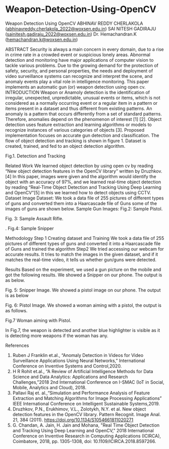 # Weapon-Detection-Using-OpenCV
   Weapon Detection Using OpenCV
ABHINAV REDDY CHERLAKOLA
(abhinavreddy.cherlakola_2022@woxsen.edu.in)
SAI NITESH GADIRAJU
(sainitesh.gadiraju_2022@woxsen.edu.in)
Dr. Hemachandran.K
(hemachandran.k@woxsen.edu.in)


ABSTRACT
Security is always a main concern in every domain, due to a rise in crime rate in a crowded event or suspicious lonely areas. Abnormal detection and monitoring have major applications of computer vision to tackle various problems. Due to the growing demand for the protection of safety, security, and personal properties, the needs and deployment of video surveillance systems can recognize and interpret the scene, and anomaly events play a vital role in intelligence monitoring. This paper implements an automatic gun (or) weapon detection using open cv.
INTRODUCTION 
Weapon or Anamoly detection is the identification of irregular, unexpected, unpredictable, unusual events or items, which is not considered as a normally occurring event or a regular item in a pattern or items present in a dataset and thus different from existing patterns. An anomaly is a pattern that occurs differently from a set of standard patterns. Therefore, anomalies depend on the phenomenon of interest [1] [2]. Object detection uses feature extraction and learning algorithms or models to recognize instances of various categories of objects [3]. Proposed implementation focuses on accurate gun detection and classification. The flow of object detection and tracking is shown in figure 1. Dataset is created, trained, and fed to an object detection algorithm. 

                                                               
                                                         
Fig.1. Detection and Tracking






Related Work 
We learned object detection by using open cv by reading “New object detection features in the OpenCV library” written by Druzhkov.[4] In this paper, images were given and the algorithm would identify the object with an accuracy of 97%, and we learned real-time object detection by reading “Real-Time Object Detection and Tracking Using Deep Learning and OpenCV”[5] in this we learned how to detect objects using CCTV.
Dataset
Image Dataset: We took a data file of 255 pictures of different types of guns and converted them into a Haarcascade file of Guns some of the images of guns are shown below.
Sample Gun Images:
Fig.2: Sample Pistol.                                            
 

Fig. 3: Sample Assault Rifle.



.
Fig.4: Sample Snipper

Methodology
Step 1 
Creating dataset  and Training 
We took a data file of 255 pictures of different types of guns and converted it into a Haarcascade file of Guns and trained the algorithm
Step2
 We tried accessing our webcam for accurate results. It tries to match the images in the given dataset, and if it matches the real-time video, it tells us whether gun/guns were detected.

Results
Based on the experiment, we used a gun picture on the mobile and got the following results. 
We showed a Snipper on our phone. The output is as below. 
 
Fig. 5: Snipper Image.
We showed a pistol image on our phone. The output is as below
 
Fig. 6: Pistol Image.
We showed a woman aiming with a pistol, the output is as follows.
                                       
Fig.7 Woman aiming with Pistol.

In  Fig.7, the weapon is detected and another blue highlighter is visible as it is detecting  more weapons if the woman has any.


References 
1.	Ruben J Franklin et.al., “Anomaly Detection in Videos for Video Surveillance Applications Using Neural Networks,” International Conference on Inventive Systems and Control,2020.
2.	H R Rohit et.al., “A Review of Artificial Intelligence Methods for Data Science and Data Analytics: Applications and Research Challenges,”2018 2nd International Conference on I-SMAC (IoT in Social, Mobile, Analytics and Cloud), 2018.
3.	Pallavi Raj et. al.,“Simulation and Performance Analysis of Feature Extraction and Matching Algorithms for Image Processing Applications” IEEE International Conference on Intelligent Sustainable Systems,2019.
4.	Druzhkov, P.N., Erukhimov, V.L., Zolotykh, N.Y. et al. New object detection features in the OpenCV library. Pattern Recognit. Image Anal. 21, 384 (2011). https://doi.org/10.1134/S1054661811020271
5.	G. Chandan, A. Jain, H. Jain and Mohana, "Real Time Object Detection and Tracking Using Deep Learning and OpenCV," 2018 International Conference on Inventive Research in Computing Applications (ICIRCA), Coimbatore, 2018, pp. 1305-1308, doi: 10.1109/ICIRCA.2018.8597266.




